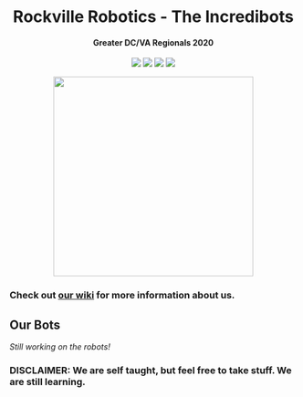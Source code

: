<h1 align="center">Rockville Robotics - The Incredibots</h1>
<h4 align="center">Greater DC/VA Regionals 2020</h4>
<p align="center">
  <img src="https://img.shields.io/badge/Team_Number-0333-orange.svg" /></a>
  <a href="https://travis-ci.com/rockvillerobotics/Incredibots2020"><img src="https://travis-ci.com/rockvillerobotics/Incredibots2020.svg?branch=master" /></a>
  <a href="LICENSE.txt"><img src="https://img.shields.io/badge/License-GPL_3.0-lightgray.svg" /></a>
  <a href="https://gitpod.io/#https://github.com/rockvillerobotics/Incredibots2020"><img src="https://img.shields.io/badge/Gitpod-supported-blue?logo=gitpod" /></a>
</p>

<p align="center">
  <img src="https://user-images.githubusercontent.com/32310846/77021958-a7b94280-695e-11ea-811f-2bb09cc974b5.jpg" width="350"/></a>
</p>

### Check out [our wiki] for more information about us.
[our wiki]: https://github.com/RockvilleRobotics/Incredibots2020/wiki

## Our Bots
*Still working on the robots!*

### DISCLAIMER: We are self taught, but feel free to take stuff. We are still learning.

